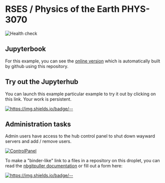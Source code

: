 # RSES / Physics of the Earth PHYS-3070

![Health check](https://github.com/ANU-RSES-Education/PHYS-3070/workflows/Health%20check/badge.svg)

## Jupyterbook

For this example, you can see the [online version](https://anu-rses-education.github.io/PHYS-3070/FrontPage.html) which is automatically built by github using this repository.

## Try out the Jupyterhub


You can launch this example particular example to try it out by clicking on this link. Your work is persistent. 

[![https://img.shields.io/badge/<LABEL>-<MESSAGE>-<COLOR>](https://img.shields.io/badge/Launch-Demo-blue)](https://phys3070-2021.rses.underworldcloud.org/hub/user-redirect/git-pull?repo=https://github.com/ANU-RSES-Education/PHYS-3070&urlpath=tree/PHYS-3070/StartHere.ipynb&branch=master)
    
## Administration tasks

<!--
If the hub has a signup page it can be reached here:
    
[![Signup](https://img.shields.io/badge/User-Signup-blue)](https://test.rses.underworldcloud.org/hub/signup)

And the corresponding page for an admin user to authorise the users after they sign-up is
    
[![Authorize](https://img.shields.io/badge/Admin-Authorize-Red)](https://test.rses.underworldcloud.org/hub/authorize)

-->
   
Admin users have access to the hub control panel to shut down wayward servers and add / remove users. 
    
[![ControlPanel](https://img.shields.io/badge/Admin-HubControlPanel-Red)](https://phys3070-2021.rses.underworldcloud.org/hub/admin)
    

To make a "binder-like" link to a files in a repository on this droplet, you can read the [nbgitpuller documentation](https://jupyterhub.github.io/nbgitpuller/link.html) or fill out a form here:

 [![https://img.shields.io/badge/<LABEL>-<MESSAGE>-<COLOR>](https://img.shields.io/badge/Admin-LinkMaker-Red)](https://jupyterhub.github.io/nbgitpuller/link.html?hub=https://phys3070-2021.rses.underworldcloud.org&repo=https://github.com/ANU-RSES-Education/PHYS-3070)



